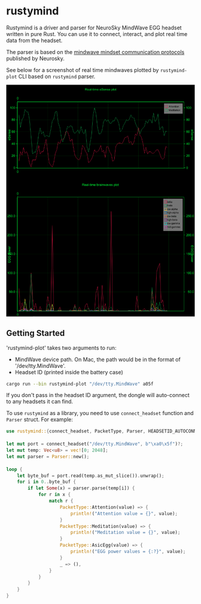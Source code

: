 # rustymind

Rustymind is a driver and parser for NeuroSky MindWave EGG headset written in pure Rust. You can use it to connect, interact, and plot real time data from the headset.

The parser is based on the [mindwave mindset communication protocols](./docs) published by Neurosky.

See below for a screenshot of real time mindwaves plotted by `rustymind-plot` CLI based on `rustymind` parser.

![Real time plot screenshot](./docs/plot_demo.png)

## Getting Started

'rustymind-plot' takes two arguments to run:

- MindWave device path. On Mac, the path would be in the format of '/dev/tty.MindWave'.
- Headset ID (printed inside the battery case)

```sh
cargo run --bin rustymind-plot "/dev/tty.MindWave" a05f
```

If you don't pass in the headset ID argument, the dongle will auto-connect to any headsets it can find.

To use `rustymind` as a library, you need to use `connect_headset` function and `Parser` struct. For example:

```rust
use rustymind::{connect_headset, PacketType, Parser, HEADSETID_AUTOCONNECT};

let mut port = connect_headset("/dev/tty.MindWave", b"\xa0\x5f")?;
let mut temp: Vec<u8> = vec![0; 2048];
let mut parser = Parser::new();

loop {
    let byte_buf = port.read(temp.as_mut_slice()).unwrap();
    for i in 0..byte_buf {
        if let Some(x) = parser.parse(temp[i]) {
            for r in x {
                match r {
                    PacketType::Attention(value) => {
                        println!("Attention value = {}", value);
                    }
                    PacketType::Meditation(value) => {
                        println!("Meditation value = {}", value);
                    }
                    PacketType::AsicEgg(value) => {
                        println!("EGG power values = {:?}", value);
                    }
                    _ => (),
                }
            }
        }
    }
}
```
